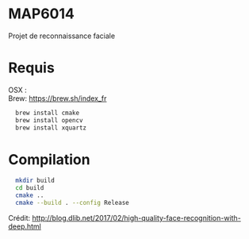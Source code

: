 # MAP6014
Projet de reconnaissance faciale

# Requis
OSX :
  <br />
  Brew:
  https://brew.sh/index_fr

  ```bash
    brew install cmake
    brew install opencv
    brew install xquartz
  ```
# Compilation
```bash
  mkdir build
  cd build
  cmake ..
  cmake --build . --config Release
```

Crédit:
http://blog.dlib.net/2017/02/high-quality-face-recognition-with-deep.html
